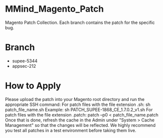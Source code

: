 MMind_Magento_Patch
==================

Magento Patch Collection.
Each branch contains the patch for the specific bug.

# Branch

- supee-5344
- appsec-212

# How to Apply

Please upload the patch into your Magento root directory and run the appropriate SSH command:
For patch files with the file extension .sh:
sh patch_file_name.sh
Example: sh PATCH_SUPEE-1868_CE_1.7.0.2_v1.sh
For patch files with the file extension .patch:
patch –p0 < patch_file_name.patch
Once that is done, refresh the cache in the Admin under "System > Cache Management" so that the changes will be reflected. We highly recommend you test all patches in a test environment before taking them live. 